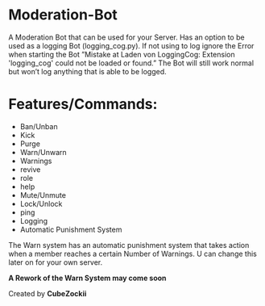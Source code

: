 # Moderation-Bot

A Moderation Bot that can be used for your Server. Has an option to be used as a logging Bot (logging_cog.py). If not using to log ignore the Error when starting the Bot ”Mistake at Laden von LoggingCog: Extension 'logging_cog' could not be loaded or found.” The Bot will still work normal but won’t log anything that is able to be logged.

# Features/Commands:

- Ban/Unban
- Kick
- Purge
- Warn/Unwarn
- Warnings
- revive
- role
- help
- Mute/Unmute
- Lock/Unlock
- ping
- Logging
- Automatic Punishment System

The Warn system has an automatic punishment system that takes action when a member reaches a certain Number of Warnings. U can change this later on for your own server.

**A Rework of the Warn System may come soon**

Created by **CubeZockii**
